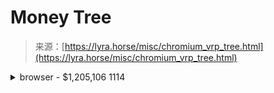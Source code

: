<!--yml
category: 未分类
date: 2024-05-27 14:33:43
-->

# Money Tree

> 来源：[https://lyra.horse/misc/chromium_vrp_tree.html](https://lyra.horse/misc/chromium_vrp_tree.html)

<details><summary>browser - $1,205,106 1114</summary><details><summary>renderer_host - $311,063 217</summary><details><summary>media - $96,424 16</summary>

[video_capture_manager.cc](#!) - $32,750 3

[video_capture_controller.cc](#!) - $20,000 1

[video_capture_manager.h](#!) - $12,750 2

[media_stream_dispatcher_host.cc](#!) - $12,500 2

[media_stream_dispatcher_host.h](#!) - $7,500 1

[media_stream_manager.cc](#!) - $3,000 2

[video_capture_manager_unittest.cc](#!) - $2,750 1

[in_process_launched_video_capture_device.cc](#!) - $2,500 1

[media_stream_ui_proxy.cc](#!) - $1,212 1

[media_stream_ui_proxy_unittest.cc](#!) - $1,212 1

[media_stream_manager_unittest.cc](#!) - $250 1</details> 

[render_frame_host_impl.cc](#!) - $36,013 17

[navigation_request.cc](#!) - $20,480 9

<details><summary>input - $17,184 42</summary>

[synthetic_pointer_action.cc](#!) - $2,823 4

[synthetic_pointer_action_unittest.cc](#!) - $1,906 3

[synthetic_pointer_driver.h](#!) - $1,823 2

[synthetic_pointer_action.h](#!) - $1,400 1

[synthetic_smooth_move_gesture.cc](#!) - $964 3

[synthetic_tap_gesture.cc](#!) - $964 3

[synthetic_touchpad_pinch_gesture.cc](#!) - $964 3

[synthetic_touchscreen_pinch_gesture.cc](#!) - $964 3

[synthetic_gesture_target_aura.cc](#!) - $704 1

[synthetic_gesture.cc](#!) - $542 2

[synthetic_gesture_controller_unittest.cc](#!) - $506 2

[synthetic_mouse_driver.cc](#!) - $506 2

[synthetic_smooth_drag_gesture.cc](#!) - $506 2

[synthetic_smooth_scroll_gesture.cc](#!) - $506 2

[synthetic_touch_driver.cc](#!) - $506 2

[synthetic_pen_driver.cc](#!) - $423 1

[synthetic_pointer_driver.cc](#!) - $423 1

[synthetic_smooth_move_gesture.h](#!) - $423 1

[synthetic_gesture.h](#!) - $83 1

[synthetic_gesture_controller.cc](#!) - $83 1

[synthetic_gesture_controller.h](#!) - $83 1

[synthetic_pinch_gesture.cc](#!) - $83 1</details> 

[navigation_request_browsertest.cc](#!) - $15,500 1

[render_widget_host_input_event_router.cc](#!) - $15,000 1

[raw_clipboard_host_impl.cc](#!) - $15,000 1

[raw_clipboard_host_impl.h](#!) - $15,000 1

[render_process_host_impl.cc](#!) - $9,426 4

[render_process_host_impl.h](#!) - $9,426 4

[render_frame_host_impl.h](#!) - $7,291 5

[render_widget_host_view_base.h](#!) - $5,486 5

[view_transition_commit_deferring_condition.cc](#!) - $5,000 1

[render_widget_host_input_event_router_unittest.cc](#!) - $5,000 1

[render_widget_targeter.cc](#!) - $5,000 1

<details><summary>pepper - $5,000 2</summary>

[browser_ppapi_host_impl.cc](#!) - $2,500 1

[pepper_renderer_connection.cc](#!) - $2,500 1</details> 

[render_widget_host_impl.cc](#!) - $3,117 6

[frame_tree.cc](#!) - $2,143 1

[frame_tree.h](#!) - $2,143 1

[render_frame_host_impl_browsertest.cc](#!) - $2,143 1

[render_widget_host_view_aura_unittest.cc](#!) - $1,500 1

[frame_tree_node.cc](#!) - $1,360 3

[render_widget_host_view_android.cc](#!) - $1,170 4

[render_frame_host_manager.cc](#!) - $1,098 5

[frame_tree_node.h](#!) - $1,048 2

[policy_container_navigation_bundle.cc](#!) - $1,000 1

[render_widget_host_impl.h](#!) - $900 5

[render_widget_host_view_android.h](#!) - $861 3

[render_widget_host_view_android_unittest.cc](#!) - $850 2

[render_frame_metadata_provider_impl.h](#!) - $750 1

[render_frame_host_manager_browsertest.cc](#!) - $714 1

[navigation_controller_impl.cc](#!) - $596 4

[navigation_controller_impl.h](#!) - $579 3

[private_network_access_browsertest.cc](#!) - $526 1

[render_frame_host_manager_unittest.cc](#!) - $390 3

[navigation_controller_impl_browsertest.cc](#!) - $375 1

[render_widget_host_view_aura.cc](#!) - $361 3

[navigation_request.h](#!) - $359 4

[render_frame_proxy_host.cc](#!) - $354 3

[delegated_frame_host.cc](#!) - $344 3

[render_frame_host_impl_unittest.cc](#!) - $337 2

[delegated_frame_host.h](#!) - $303 2

[render_widget_host_view_browsertest.cc](#!) - $303 2

[navigation_entry_impl.cc](#!) - $240 1

[render_widget_host_view_mac.h](#!) - $219 3

[render_widget_host_view_mac.mm](#!) - $219 3

[mixed_content_navigation_throttle.cc](#!) - $200 1

[render_widget_host_view_base.cc](#!) - $184 2

[navigation_policy_container_builder.cc](#!) - $152 1

[navigation_policy_container_builder.h](#!) - $152 1

[navigation_policy_container_builder_browsertest.cc](#!) - $152 1

[navigation_policy_container_builder_unittest.cc](#!) - $152 1

[policy_container_host.cc](#!) - $152 1

[policy_container_host.h](#!) - $152 1

[policy_container_host_browsertest.cc](#!) - $152 1

[policy_container_host_unittest.cc](#!) - $152 1

[cursor_manager.cc](#!) - $120 1

[cursor_manager.h](#!) - $120 1

[cursor_manager_unittest.cc](#!) - $120 1

[render_widget_host_view_aura.h](#!) - $111 2

[render_widget_host_unittest.cc](#!) - $109 2

[render_frame_host_manager.h](#!) - $53 1

[browser_compositor_view_mac.h](#!) - $42 1

[browser_compositor_view_mac.mm](#!) - $42 1

[render_widget_host_view_mac_unittest.mm](#!) - $42 1

[render_widget_host_browsertest.cc](#!) - $37 1

[DEPS](#!) - $19 1

[popup_menu_helper_mac.mm](#!) - $19 1

[ipc_utils.cc](#!) - $17 1

[navigator.cc](#!) - $17 1

[navigator.h](#!) - $17 1

[ancestor_throttle.cc](#!) - $17 1

[form_submission_throttle.cc](#!) - $17 1

[render_frame_host_csp_context.cc](#!) - $17 1</details> <details><summary>indexed_db - $89,773 19</summary>

[indexed_db_cursor.cc](#!) - $13,583 2

[indexed_db_transaction.cc](#!) - $13,583 2

[indexed_db_backing_store.cc](#!) - $9,000 2

[indexed_db_database.cc](#!) - $8,333 2

[indexed_db_context_impl.cc](#!) - $7,636 1

[indexed_db_context_impl.h](#!) - $7,636 1

[database_impl.cc](#!) - $5,250 1

[indexed_db_connection.cc](#!) - $5,250 1

[indexed_db_origin_state.cc](#!) - $5,000 1

[indexed_db_transaction.h](#!) - $3,333 1

[cursor_impl.cc](#!) - $3,333 1

[indexed_db_cursor.h](#!) - $3,333 1

[indexed_db_callbacks.cc](#!) - $1,500 1

[indexed_db_dispatcher_host.cc](#!) - $1,500 1

[indexed_db_dispatcher_host.h](#!) - $1,500 1</details> <details><summary>devtools - $78,429 94</summary><details><summary>protocol - $42,647 35</summary>

[input_handler.cc](#!) - $13,042 4

[target_handler.cc](#!) - $6,333 2

[tracing_handler.cc](#!) - $5,556 2

[page_handler.cc](#!) - $4,017 5

[devtools_protocol_browsertest.cc](#!) - $3,619 6

[devtools_download_manager_delegate.cc](#!) - $2,033 2

[devtools_protocol_test_support.cc](#!) - $2,000 1

[page_handler.h](#!) - $1,517 3

[input_handler.h](#!) - $938 1

[dom_handler.cc](#!) - $667 1

[dom_handler.h](#!) - $667 1

[tracing_handler.h](#!) - $556 1

[tracing_handler_unittest.cc](#!) - $556 1

[storage_handler.cc](#!) - $429 1

[storage_handler.h](#!) - $429 1

[service_worker_handler.cc](#!) - $111 1

[service_worker_handler.h](#!) - $111 1

[network_handler.cc](#!) - $70 1</details> 

[render_frame_devtools_agent_host.cc](#!) - $18,703 20

[render_frame_devtools_agent_host.h](#!) - $2,529 5

[devtools_session.cc](#!) - $2,433 3

[devtools_instrumentation.cc](#!) - $2,262 3

[devtools_session.h](#!) - $2,100 2

[devtools_http_handler.cc](#!) - $2,044 4

[browser_devtools_agent_host.cc](#!) - $1,084 3

[devtools_http_handler_unittest.cc](#!) - $822 2

[devtools_agent_host_impl.cc](#!) - $544 2

[devtools_agent_host_impl.h](#!) - $544 2

[auction_worklet_devtools_agent_host.cc](#!) - $444 1

[web_contents_devtools_agent_host.cc](#!) - $444 1

[worker_devtools_agent_host.cc](#!) - $444 1

[service_worker_devtools_agent_host.cc](#!) - $433 2

[devtools_http_handler.h](#!) - $222 1

[devtools_url_loader_interceptor.cc](#!) - $200 1

[browser_devtools_agent_host.h](#!) - $100 1

[service_worker_devtools_agent_host.h](#!) - $100 1

[shared_worker_devtools_agent_host.cc](#!) - $100 1

[shared_worker_devtools_agent_host.h](#!) - $100 1

[shared_worker_devtools_manager_unittest.cc](#!) - $91 1

[network_service_devtools_observer.cc](#!) - $35 1</details> <details><summary>payments - $63,144 13</summary>

[payment_app_provider_impl.cc](#!) - $40,500 3

[payment_instrument_icon_fetcher.cc](#!) - $16,667 1

[payment_app_database.cc](#!) - $5,000 1

[payment_manager.cc](#!) - $304 2

[payment_app_info_fetcher.cc](#!) - $270 1

[payment_app_info_fetcher.h](#!) - $270 1

[payment_app_content_unittest_base.cc](#!) - $33 1

[payment_app_context_impl.cc](#!) - $33 1

[payment_app_context_impl.h](#!) - $33 1

[payment_manager.h](#!) - $33 1</details> <details><summary>media - $51,219 19</summary><details><summary>capture - $25,594 9</summary>

[web_contents_frame_tracker.cc](#!) - $5,000 1

[desktop_capture_device.cc](#!) - $5,000 1

[desktop_capture_device.h](#!) - $5,000 1

[web_contents_video_capture_device.cc](#!) - $2,594 2

[web_contents_frame_tracker.h](#!) - $2,500 1

[web_contents_frame_tracker_unittest.cc](#!) - $2,500 1

[web_contents_video_capture_device.h](#!) - $2,500 1

[frame_sink_video_capture_device.cc](#!) - $500 1</details> <details><summary>session - $20,000 6</summary>

[media_session_controller.cc](#!) - $3,333 1

[media_session_controller.h](#!) - $3,333 1

[media_session_controller_unittest.cc](#!) - $3,333 1

[media_session_impl.cc](#!) - $3,333 1

[media_session_impl.h](#!) - $3,333 1

[media_session_impl_browsertest.cc](#!) - $3,333 1</details> <details><summary>webaudio - $5,500 3</summary>

[OWNERS](#!) - $1,833 1

[audio_context_manager_impl.cc](#!) - $1,833 1

[audio_context_manager_impl.h](#!) - $1,833 1</details> 

[webrtc_getusermedia_browsertest.cc](#!) - $125 1</details> <details><summary>service_worker - $50,326 65</summary>

[service_worker_version.cc](#!) - $8,398 3

[service_worker_container_host.cc](#!) - $8,333 1

[service_worker_version.h](#!) - $8,333 1

[service_worker_version_browsertest.cc](#!) - $6,767 3

[service_worker_internals_ui.cc](#!) - $6,000 1

[service_worker_host.cc](#!) - $2,535 2

[service_worker_script_cache_map.cc](#!) - $2,500 1

[embedded_worker_instance.cc](#!) - $1,917 2

[service_worker_internals_ui.h](#!) - $1,500 1

[embedded_worker_instance.h](#!) - $1,167 1

[embedded_worker_instance_unittest.cc](#!) - $1,167 1

[service_worker_client_utils.cc](#!) - $154 2

[service_worker_clients_api_browsertest.cc](#!) - $154 2

[service_worker_provider_host.h](#!) - $80 2

[service_worker_write_to_cache_job_unittest.cc](#!) - $80 2

[service_worker_fetch_dispatcher.cc](#!) - $74 2

[service_worker_provider_host.cc](#!) - $64 2

[service_worker_controllee_request_handler.cc](#!) - $64 2

[service_worker_version_unittest.cc](#!) - $60 2

[service_worker_write_to_cache_job.cc](#!) - $56 1

[service_worker_storage.h](#!) - $56 1

[service_worker_browsertest.cc](#!) - $46 2

[service_worker_controllee_request_handler.h](#!) - $39 1

[service_worker_main_resource_loader_interceptor.h](#!) - $39 1

[service_worker_main_resource_loader_unittest.cc](#!) - $39 1

[service_worker_consts.cc](#!) - $36 1

[service_worker_consts.h](#!) - $36 1

[service_worker_object_host.cc](#!) - $36 1

[service_worker_registration.h](#!) - $36 1

[service_worker_registration_object_host.cc](#!) - $36 1

[service_worker_registration_object_host.h](#!) - $36 1

[service_worker_registration_unittest.cc](#!) - $36 1

[service_worker_client_utils.h](#!) - $29 1

[service_worker_context_wrapper.h](#!) - $29 1

[service_worker_process_manager.cc](#!) - $29 1

[service_worker_process_manager.h](#!) - $29 1

[service_worker_context_core.cc](#!) - $25 1

[service_worker_context_request_handler_unittest.cc](#!) - $25 1

[service_worker_context_unittest.cc](#!) - $25 1

[service_worker_controllee_request_handler_unittest.cc](#!) - $25 1

[service_worker_dispatcher_host.cc](#!) - $25 1

[service_worker_dispatcher_host.h](#!) - $25 1

[service_worker_dispatcher_host_unittest.cc](#!) - $25 1

[service_worker_handle_unittest.cc](#!) - $25 1

[service_worker_job_unittest.cc](#!) - $25 1

[service_worker_provider_host_unittest.cc](#!) - $25 1

[service_worker_request_handler_unittest.cc](#!) - $25 1

[service_worker_storage_unittest.cc](#!) - $25 1

[service_worker_url_request_job_unittest.cc](#!) - $25 1

[service_worker_registration.cc](#!) - $12 1</details> <details><summary>web_contents - $48,164 86</summary>

[web_contents_view_aura.cc](#!) - $27,873 5

[web_contents_impl.cc](#!) - $9,354 30

[web_contents_impl.h](#!) - $2,886 19

[web_contents_view_aura.h](#!) - $2,600 2

[web_contents_impl_browsertest.cc](#!) - $2,512 12

[file_chooser_impl.cc](#!) - $762 2

[file_chooser_impl_browsertest.cc](#!) - $762 2

[file_chooser_impl.h](#!) - $333 1

[web_contents_impl_unittest.cc](#!) - $290 5

[web_contents_view.h](#!) - $100 1

[web_contents_view_android.cc](#!) - $100 1

[web_contents_view_android.h](#!) - $100 1

[web_contents_view_child_frame.cc](#!) - $100 1

[web_contents_view_child_frame.h](#!) - $100 1

[web_contents_view_mac.h](#!) - $100 1

[web_contents_view_mac.mm](#!) - $100 1

[web_drag_source_mac.mm](#!) - $91 1</details> <details><summary>appcache - $42,182 51</summary>

[appcache_update_job.cc](#!) - $7,638 7

[appcache_update_job.h](#!) - $5,056 2

[appcache_dispatcher_host.cc](#!) - $5,000 1

[appcache_dispatcher_host.h](#!) - $5,000 1

[appcache_host.cc](#!) - $2,553 2

[appcache_host_unittest.cc](#!) - $2,553 2

[appcache_backend_impl.cc](#!) - $2,267 1

[appcache_host.h](#!) - $2,267 1

[appcache_request_handler.cc](#!) - $1,250 1

[appcache_request_handler.h](#!) - $1,250 1

[appcache_request_handler_unittest.cc](#!) - $1,250 1

[appcache_unittest.cc](#!) - $855 2

[appcache_manifest_parser.cc](#!) - $600 1

[appcache_manifest_parser_unittest.cc](#!) - $600 1

[appcache_namespace.h](#!) - $600 1

[appcache_database.cc](#!) - $501 3

[appcache_storage_impl_unittest.cc](#!) - $469 3

[appcache_update_job_unittest.cc](#!) - $414 2

[appcache.cc](#!) - $273 2

[appcache_backfillers.cc](#!) - $259 4

[appcache_database.h](#!) - $255 2

[appcache_database_unittest.cc](#!) - $255 2

[README.md](#!) - $200 1

[appcache_namespace.cc](#!) - $200 1

[appcache_storage_impl.cc](#!) - $200 1

[mock_appcache_storage_unittest.cc](#!) - $200 1

[appcache.h](#!) - $55 1

[appcache_backfillers.h](#!) - $55 1

[appcache_entry.h](#!) - $55 1

[appcache_service_unittest.cc](#!) - $55 1</details> <details><summary>bluetooth - $36,803 17</summary>

[web_bluetooth_service_impl.cc](#!) - $10,969 4

[bluetooth_device_scanning_prompt_controller.cc](#!) - $7,500 1

[web_bluetooth_service_impl.h](#!) - $5,969 4

[web_bluetooth_service_impl_unittest.cc](#!) - $5,427 3

[bluetooth_device_chooser_controller.cc](#!) - $3,434 2

[bluetooth_device_chooser_controller.h](#!) - $3,434 2

[frame_connected_bluetooth_devices_unittest.cc](#!) - $70 1</details> <details><summary>frame_host - $32,819 118</summary>

[render_frame_host_impl.cc](#!) - $6,847 13

[navigator_impl.cc](#!) - $4,843 7

[navigation_controller_impl.cc](#!) - $3,987 13

[navigation_controller_impl_browsertest.cc](#!) - $3,283 11

[navigator_impl_unittest.cc](#!) - $3,150 1

[render_frame_host_manager_browsertest.cc](#!) - $1,972 4

[render_frame_message_filter.cc](#!) - $1,579 1

[navigation_request.cc](#!) - $942 5

[navigation_controller_impl.h](#!) - $828 3

[render_frame_proxy_host.cc](#!) - $750 2

[navigator_impl.h](#!) - $721 3

[render_frame_host_manager.cc](#!) - $681 4

[navigator.h](#!) - $654 2

[render_frame_host_manager.h](#!) - $389 2

[ipc_utils.cc](#!) - $254 1

[navigator_delegate.h](#!) - $243 3

[navigation_controller_delegate.h](#!) - $187 2

[navigator_delegate.cc](#!) - $187 2

[navigator.cc](#!) - $154 1

[render_frame_host_delegate.h](#!) - $141 5

[render_frame_host_impl.h](#!) - $134 6

[navigation_controller_impl_unittest.cc](#!) - $127 3

[data_url_navigation_browsertest.cc](#!) - $106 2

[navigation_handle_impl_browsertest.cc](#!) - $106 2

[render_frame_host_delegate.cc](#!) - $80 3

[navigation_request.h](#!) - $65 2

[interstitial_page_impl.cc](#!) - $56 1

[interstitial_page_impl.h](#!) - $56 1

[interstitial_page_impl_browsertest.cc](#!) - $56 1

[file_chooser_impl.cc](#!) - $40 3

[file_chooser_impl.h](#!) - $40 3

[render_frame_host_impl_browsertest.cc](#!) - $36 1

[frame_tree_node.cc](#!) - $33 1

[navigation_handle_impl.cc](#!) - $31 1

[navigation_handle_impl.h](#!) - $31 1

[mixed_content_navigation_throttle.cc](#!) - $17 1

[frame_tree_browsertest.cc](#!) - $14 1</details> <details><summary>portal - $30,548 10</summary>

[portal.cc](#!) - $20,024 6

[portal_browsertest.cc](#!) - $10,524 4</details> 

[browser_interface_binders.cc](#!) - $28,002 6

<details><summary>installedapp - $25,000 4</summary>

[installed_app_provider_impl.cc](#!) - $6,250 1

[installed_app_provider_impl.h](#!) - $6,250 1

[installed_app_provider_impl_win.cc](#!) - $6,250 1

[installed_app_provider_impl_win.h](#!) - $6,250 1</details> <details><summary>buckets - $21,000 1</summary>

[bucket_manager_host.cc](#!) - $21,000 1</details> <details><summary>file_system_access - $19,371 28</summary>

[file_system_access_manager_impl.cc](#!) - $5,333 2

[file_system_access_manager_impl.h](#!) - $5,000 1

[file_system_chooser.cc](#!) - $2,164 7

[file_system_chooser_unittest.cc](#!) - $1,893 6

[file_system_chooser_test_helpers.cc](#!) - $1,471 1

[file_system_chooser_browsertest.cc](#!) - $1,200 3

[file_system_access_directory_handle_impl.cc](#!) - $833 2

[file_system_access_directory_handle_impl_unittest.cc](#!) - $500 1

[file_system_chooser.h](#!) - $333 1

[native_file_system_directory_handle_impl.cc](#!) - $179 1

[native_file_system_directory_handle_impl.h](#!) - $179 1

[native_file_system_directory_handle_impl_unittest.cc](#!) - $179 1

[native_file_system_file_handle_impl_unittest.cc](#!) - $107 1</details> <details><summary>worker_host - $17,472 13</summary>

[dedicated_worker_host.cc](#!) - $4,930 4

[dedicated_worker_host.h](#!) - $3,286 2

[shared_worker_host.cc](#!) - $2,533 2

[dedicated_worker_host_factory_impl.cc](#!) - $2,143 1

[dedicated_worker_host_factory_impl.h](#!) - $2,143 1

[dedicated_worker_service_impl_unittest.cc](#!) - $2,143 1

[shared_worker_connector_impl.cc](#!) - $254 1

[worker_script_loader.h](#!) - $39 1</details> <details><summary>download - $17,331 38</summary>

[drag_download_file.cc](#!) - $6,667 1

[drag_download_file_browsertest.cc](#!) - $6,667 1

[download_browsertest.cc](#!) - $1,229 6

[download_manager_impl.cc](#!) - $1,095 8

[download_resource_handler.cc](#!) - $331 3

[download_item_impl.cc](#!) - $153 2

[download_item_impl_delegate.cc](#!) - $111 1

[download_item_impl_delegate.h](#!) - $111 1

[download_manager_impl.h](#!) - $111 1

<details><summary>docs - $77 1</summary>

[save-page-as.md](#!) - $77 1</details> 

[save_file_manager.cc](#!) - $77 1

[save_file_resource_handler.cc](#!) - $77 1

[save_file_resource_handler.h](#!) - $77 1

[save_item.cc](#!) - $77 1

[save_item.h](#!) - $77 1

[save_package.cc](#!) - $77 1

[save_types.h](#!) - $77 1

[download_create_info.h](#!) - $42 1

[download_item_impl.h](#!) - $42 1

[download_item_impl_unittest.cc](#!) - $42 1

[download_request_core.cc](#!) - $42 1

[download_stats.h](#!) - $42 1

[download_manager_impl_unittest.cc](#!) - $33 1</details> <details><summary>background_fetch - $16,400 41</summary><details><summary>storage - $9,594 7</summary>

[mark_request_complete_task.cc](#!) - $8,000 1

[get_developer_ids_task.cc](#!) - $667 1

[get_developer_ids_task.h](#!) - $667 1

[create_metadata_task.cc](#!) - $65 1

[create_metadata_task.h](#!) - $65 1

[get_initialization_data_task.cc](#!) - $65 1

[get_initialization_data_task.h](#!) - $65 1</details> 

[background_fetch_job_controller.cc](#!) - $1,232 3

[background_fetch_job_controller.h](#!) - $1,065 2

[background_fetch_job_controller_unittest.cc](#!) - $1,065 2

[background_fetch_delegate_proxy.cc](#!) - $790 3

[background_fetch_service_unittest.cc](#!) - $732 2

[background_fetch_delegate_proxy.h](#!) - $600 1

[background_fetch_request_info.cc](#!) - $167 1

[background_fetch_request_info.h](#!) - $167 1

[background_fetch_delegate_proxy_unittest.cc](#!) - $89 2

[background_fetch.proto](#!) - $65 1

[background_fetch_context.cc](#!) - $65 1

[background_fetch_context.h](#!) - $65 1

[background_fetch_data_manager.cc](#!) - $65 1

[background_fetch_data_manager.h](#!) - $65 1

[background_fetch_data_manager_observer.h](#!) - $65 1

[background_fetch_data_manager_unittest.cc](#!) - $65 1

[background_fetch_scheduler.cc](#!) - $65 1

[background_fetch_scheduler.h](#!) - $65 1

[background_fetch_scheduler_unittest.cc](#!) - $65 1

[background_fetch_service_impl.cc](#!) - $65 1

[background_fetch_service_impl.h](#!) - $65 1

[background_fetch_cross_origin_filter.cc](#!) - $23 1

[background_fetch_cross_origin_filter.h](#!) - $23 1

[background_fetch_cross_origin_filter_unittest.cc](#!) - $23 1

[mock_background_fetch_delegate.cc](#!) - $23 1

[mock_background_fetch_delegate.h](#!) - $23 1</details> <details><summary>code_cache - $15,000 1</summary>

[generated_code_cache.cc](#!) - $15,000 1</details> <details><summary>direct_sockets - $15,000 3</summary>

[direct_sockets_service_impl.cc](#!) - $5,000 1

[direct_sockets_service_impl.h](#!) - $5,000 1

[direct_sockets_unittest.cc](#!) - $5,000 1</details> 

[storage_partition_impl.cc](#!) - $14,004 4

<details><summary>font_access - $13,333 3</summary>

[font_access_manager_impl_browsertest.cc](#!) - $6,667 1

[font_access_manager_impl.cc](#!) - $3,333 1

[font_access_manager_impl.h](#!) - $3,333 1</details> <details><summary>loader - $12,593 31</summary>

[prefetch_url_loader_service.cc](#!) - $3,750 1

[prefetch_url_loader_service.h](#!) - $3,750 1

[file_url_loader_factory.cc](#!) - $2,833 2

[navigation_url_loader_impl.cc](#!) - $1,056 7

[object_navigation_fallback_body_loader.cc](#!) - $275 3

[resource_dispatcher_host_impl.cc](#!) - $268 4

[cors_file_origin_browsertest.cc](#!) - $133 1

[file_url_loader_factory.h](#!) - $133 1

[resource_dispatcher_host_impl.h](#!) - $113 2

[resource_timing_utils.cc](#!) - $75 2

[resource_timing_utils.h](#!) - $75 2

[navigation_url_loader_impl_unittest.cc](#!) - $56 2

[navigation_url_loader_impl.h](#!) - $39 1

[navigation_url_loader_unittest.cc](#!) - $17 1

[object_navigation_fallback_body_loader.h](#!) - $17 1</details> <details><summary>webid - $12,500 3</summary>

[federated_auth_request_impl.cc](#!) - $10,000 2

[federated_auth_request_impl_unittest.cc](#!) - $2,500 1</details> <details><summary>android - $11,659 8</summary>

[date_time_chooser_android.cc](#!) - $4,167 1

[date_time_chooser_android.h](#!) - $4,167 1

[content_url_loader_factory.cc](#!) - $2,500 1

[content_view_core_impl.cc](#!) - $359 2

[content_view_core_impl.h](#!) - $300 1

[download_controller_android_impl.cc](#!) - $83 1

[download_controller_android_impl.h](#!) - $83 1</details> <details><summary>interest_group - $11,429 2</summary>

[interest_group_permissions_checker.cc](#!) - $5,714 1

[interest_group_permissions_checker.h](#!) - $5,714 1</details> 

[bad_message.h](#!) - $10,235 7

<details><summary>speech - $10,230 7</summary>

[tts_controller_impl.cc](#!) - $2,027 1

[tts_controller_impl.h](#!) - $2,027 1

[tts_controller_unittest.cc](#!) - $2,027 1

[tts_utterance_impl.cc](#!) - $2,027 1

[tts_utterance_impl.h](#!) - $2,027 1

[speech_recognition_dispatcher_host.cc](#!) - $48 1

[speech_recognition_dispatcher_host.h](#!) - $48 1</details> <details><summary>broadcast_channel - $10,000 4</summary>

[broadcast_channel_provider.cc](#!) - $2,500 1

[broadcast_channel_provider.h](#!) - $2,500 1

[broadcast_channel_service.cc](#!) - $2,500 1

[broadcast_channel_service.h](#!) - $2,500 1</details> <details><summary>sms - $7,600 16</summary>

[sms_browsertest.cc](#!) - $500 1

[sms_fetcher_impl.cc](#!) - $500 1

[sms_fetcher_impl.h](#!) - $500 1

[sms_fetcher_impl_unittest.cc](#!) - $500 1

[sms_provider.cc](#!) - $500 1

[sms_provider.h](#!) - $500 1

[sms_provider_gms_user_consent.cc](#!) - $500 1

[sms_provider_gms_user_consent.h](#!) - $500 1

[sms_provider_gms_user_consent_unittest.cc](#!) - $500 1

[sms_provider_gms_verification.cc](#!) - $500 1

[sms_provider_gms_verification.h](#!) - $500 1

[sms_provider_gms_verification_unittest.cc](#!) - $500 1

[sms_service.cc](#!) - $500 1

[sms_service_unittest.cc](#!) - $500 1

<details><summary>test - $500 1</summary>

[mock_sms_provider.h](#!) - $500 1</details> 

[sms_provider_gms_unittest.cc](#!) - $100 1</details> 

[security_exploit_browsertest.cc](#!) - $5,449 6

<details><summary>content_index - $5,000 4</summary>

[content_index_database.cc](#!) - $1,250 1

[content_index_database.h](#!) - $1,250 1

[content_index_database_unittest.cc](#!) - $1,250 1

[content_index_service_impl.cc](#!) - $1,250 1</details> <details><summary>process_internals - $4,500 3</summary>

[process_internals_browsertest.cc](#!) - $1,500 1

[process_internals_ui.cc](#!) - $1,500 1

[process_internals_ui.h](#!) - $1,500 1</details> 

[site_per_process_browsertest.cc](#!) - $4,105 8

<details><summary>picture_in_picture - $4,092 9</summary>

[picture_in_picture_window_controller_impl.cc](#!) - $2,500 1

[document_picture_in_picture_window_controller_impl.cc](#!) - $608 3

[document_picture_in_picture_window_controller_impl.h](#!) - $270 2

[video_picture_in_picture_content_browsertest.cc](#!) - $238 1

[video_picture_in_picture_window_controller_impl.cc](#!) - $238 1

[video_picture_in_picture_window_controller_impl.h](#!) - $238 1</details> 

[storage_partition_impl.h](#!) - $4,004 2

[child_process_security_policy_impl.cc](#!) - $3,457 5

<details><summary>push_messaging - $3,333 1</summary>

[push_messaging_manager.cc](#!) - $3,333 1</details> <details><summary>fileapi - $3,333 2</summary>

[file_system_url_loader_factory.cc](#!) - $1,667 1

[file_system_url_loader_factory_browsertest.cc](#!) - $1,667 1</details> 

[child_process_security_policy_impl.h](#!) - $3,292 4

<details><summary>net - $3,057 3</summary>

[cross_origin_embedder_policy_reporter.h](#!) - $2,143 1

[cross_origin_opener_policy_reporter.cc](#!) - $714 1

[http_cookie_browsertest.cc](#!) - $200 1</details> <details><summary>browser_plugin - $3,024 4</summary>

[browser_plugin_guest.cc](#!) - $1,429 1

[browser_plugin_guest.h](#!) - $1,429 1

[browser_plugin_embedder.cc](#!) - $83 1

[browser_plugin_embedder.h](#!) - $83 1</details> <details><summary>conversions - $3,000 2</summary>

[conversion_internals_browsertest.cc](#!) - $1,500 1

[conversion_internals_ui.h](#!) - $1,500 1</details> 

[data_decoder_browsertest.cc](#!) - $2,857 1

[browser_url_handler_impl.cc](#!) - $2,591 2

<details><summary>cache_storage - $2,416 22</summary><details><summary>legacy - $1,333 6</summary>

[legacy_cache_storage_cache.cc](#!) - $1,010 4

[legacy_cache_storage_cache.h](#!) - $185 1

[legacy_cache_storage.cc](#!) - $138 1</details> 

[cache_storage.proto](#!) - $297 3

[cache_storage_cache_unittest.cc](#!) - $297 3

[cache_storage_manager_unittest.cc](#!) - $269 4

[cache_storage_histogram_utils.h](#!) - $46 1

[cache_storage_index.cc](#!) - $46 1

[cache_storage_index.h](#!) - $46 1

[cache_storage_index_unittest.cc](#!) - $46 1

[cache_storage.cc](#!) - $18 1

[cache_storage_cache.cc](#!) - $18 1</details> <details><summary>blob_storage - $2,339 7</summary>

[chrome_blob_storage_context.cc](#!) - $763 1

[blob_registry_wrapper.cc](#!) - $508 1

[chrome_blob_storage_context.h](#!) - $508 1

[blob_url_unittest.cc](#!) - $254 1

[blob_registry_wrapper.h](#!) - $254 1

[blob_url_browsertest.cc](#!) - $36 1

[blob_dispatcher_host.cc](#!) - $14 1</details> <details><summary>hid - $2,320 5</summary>

[hid_service.cc](#!) - $785 2

[hid_service_unittest.cc](#!) - $785 2

[hid_service.h](#!) - $750 1</details> 

[browser_context.cc](#!) - $2,027 1

[sandbox_ipc_linux.cc](#!) - $1,668 1

[site_instance_impl.cc](#!) - $1,642 4

[site_instance_impl_unittest.cc](#!) - $1,627 3

[ppapi_plugin_process_host.cc](#!) - $1,579 1

[ppapi_plugin_process_host.h](#!) - $1,579 1

[cross_origin_opener_policy_browsertest.cc](#!) - $1,333 2

[navigation_browsertest.cc](#!) - $1,215 4

[site_per_process_hit_test_browsertest.cc](#!) - $1,000 1

[navigation_mhtml_browsertest.cc](#!) - $750 1

[child_process_security_policy_unittest.cc](#!) - $624 3

<details><summary>shared_worker - $617 9</summary>

[shared_worker_instance.cc](#!) - $115 2

[shared_worker_instance_unittest.cc](#!) - $115 2

[shared_worker_instance.h](#!) - $91 1

[shared_worker_service_impl.cc](#!) - $91 1

[shared_worker_service_impl.h](#!) - $91 1

[shared_worker_service_impl_unittest.cc](#!) - $91 1

[worker_browsertest.cc](#!) - $24 1</details> <details><summary>web_package - $539 14</summary>

[prefetched_signed_exchange_cache.cc](#!) - $74 2

[signed_exchange_request_handler.cc](#!) - $74 2

[signed_exchange_cert_fetcher.cc](#!) - $39 1

[web_bundle_interceptor_for_file.cc](#!) - $39 1

[web_bundle_interceptor_for_history_navigation_from_file_or_from_trustable_file.cc](#!) - $39 1

[web_bundle_interceptor_for_history_navigation_from_network.cc](#!) - $39 1

[web_bundle_interceptor_for_history_navigation_with_existing_reader.cc](#!) - $39 1

[web_bundle_interceptor_for_network.cc](#!) - $39 1

[web_bundle_interceptor_for_tracked_navigation_from_file.cc](#!) - $39 1

[web_bundle_interceptor_for_tracked_navigation_from_trustable_file_or_from_network.cc](#!) - $39 1

[web_bundle_interceptor_for_trustable_file.cc](#!) - $39 1

[signed_exchange_prefetch_handler.cc](#!) - $35 1</details> <details><summary>webrtc - $500 1</summary>

[webrtc_internals.cc](#!) - $500 1</details> 

[child_process_launcher_helper_android.cc](#!) - $500 1

[network_service_browsertest.cc](#!) - $312 1

<details><summary>native_file_system - $303 16</summary>

[file_system_chooser.cc](#!) - $40 3

[file_system_chooser.h](#!) - $40 3

[file_system_chooser_unittest.cc](#!) - $40 3

[native_file_system_manager_impl.cc](#!) - $40 3

[native_file_system_directory_handle_impl.cc](#!) - $36 1

[native_file_system_directory_handle_impl.h](#!) - $36 1

[native_file_system_directory_handle_impl_unittest.cc](#!) - $36 1

[native_file_system_file_handle_impl_unittest.cc](#!) - $36 1</details> 

[content_security_policy_browsertest.cc](#!) - $286 1

<details><summary>ssl - $281 2</summary>

[ssl_manager.cc](#!) - $281 2</details> <details><summary>webui - $270 1</summary>

[web_ui_browsertest.cc](#!) - $270 1</details> 

[storage_partition_impl_map.cc](#!) - $254 1

[BUILD.gn](#!) - $210 7

<details><summary>contacts - $143 1</summary>

[contacts_provider_android.cc](#!) - $143 1</details> <details><summary>xr - $143 1</summary><details><summary>service - $143 1</summary>

[xr_runtime_manager_impl.h](#!) - $143 1</details></details> 

[pointer_lock_browsertest_mac.mm](#!) - $125 1

<details><summary>gpu - $125 1</summary>

[browser_gpu_channel_host_factory.cc](#!) - $125 1</details> 

[browser_side_navigation_browsertest.cc](#!) - $106 2

<details><summary>aggregation_service - $94 1</summary>

[aggregation_service_test_utils.cc](#!) - $94 1</details> <details><summary>network - $94 1</summary>

[network_errors_listing_ui.cc](#!) - $94 1</details> 

[browser_url_handler_impl.h](#!) - $91 1

[browser_main_loop.cc](#!) - $71 1

<details><summary>screen_orientation - $40 3</summary>

[screen_orientation_provider_unittest.cc](#!) - $40 3</details> <details><summary>preloading - $39 1</summary><details><summary>prefetch - $39 1</summary>

[prefetch_url_loader_interceptor.cc](#!) - $39 1</details></details> <details><summary>permissions - $37 2</summary>

[permission_controller_impl.cc](#!) - $19 1

[permission_controller_impl.h](#!) - $19 1</details> <details><summary>serial - $35 1</summary>

[serial_unittest.cc](#!) - $35 1</details> <details><summary>usb - $35 1</summary>

[web_usb_service_impl_unittest.cc](#!) - $35 1</details> 

[site_instance_impl.h](#!) - $14 1</details>